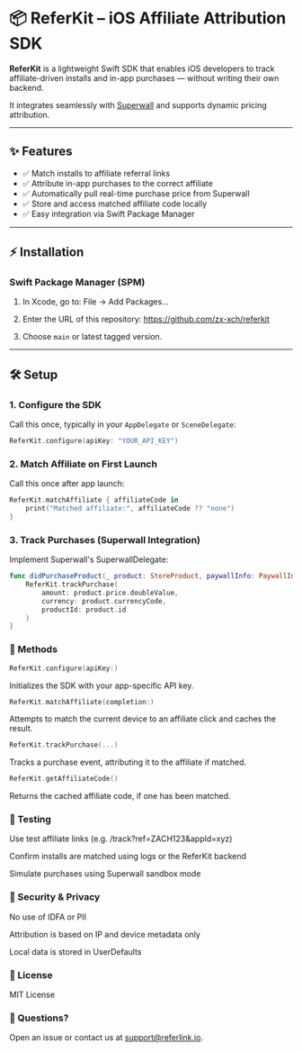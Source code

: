 # 📦 ReferKit – iOS Affiliate Attribution SDK

**ReferKit** is a lightweight Swift SDK that enables iOS developers to track affiliate-driven installs and in-app purchases — without writing their own backend.

It integrates seamlessly with [Superwall](https://www.superwall.com/) and supports dynamic pricing attribution.

---

## ✨ Features

- ✅ Match installs to affiliate referral links
- ✅ Attribute in-app purchases to the correct affiliate
- ✅ Automatically pull real-time purchase price from Superwall
- ✅ Store and access matched affiliate code locally
- ✅ Easy integration via Swift Package Manager

---

## ⚡ Installation

### Swift Package Manager (SPM)

1. In Xcode, go to:
File → Add Packages...

2. Enter the URL of this repository:
https://github.com/zx-xch/referkit

3. Choose `main` or latest tagged version.

---

## 🛠️ Setup

### 1. **Configure the SDK**

Call this once, typically in your `AppDelegate` or `SceneDelegate`:

```swift
ReferKit.configure(apiKey: "YOUR_API_KEY")
```
### 2. **Match Affiliate on First Launch**
Call this once after app launch:

```swift
ReferKit.matchAffiliate { affiliateCode in
    print("Matched affiliate:", affiliateCode ?? "none")
}
```
### 3. **Track Purchases (Superwall Integration)**
Implement Superwall's SuperwallDelegate:

```swift
func didPurchaseProduct(_ product: StoreProduct, paywallInfo: PaywallInfo?) {
    ReferKit.trackPurchase(
        amount: product.price.doubleValue,
        currency: product.currencyCode,
        productId: product.id
    )
}
```
### **🧠 Methods**

```swift
ReferKit.configure(apiKey:)
```
Initializes the SDK with your app-specific API key.

```swift
ReferKit.matchAffiliate(completion:)
```
Attempts to match the current device to an affiliate click and caches the result.

```swift
ReferKit.trackPurchase(...)
```
Tracks a purchase event, attributing it to the affiliate if matched.

```swift
ReferKit.getAffiliateCode()
```
Returns the cached affiliate code, if one has been matched.

### **🧪 Testing**
Use test affiliate links (e.g. /track?ref=ZACH123&appId=xyz)

Confirm installs are matched using logs or the ReferKit backend

Simulate purchases using Superwall sandbox mode

### **🔐 Security & Privacy**
No use of IDFA or PII

Attribution is based on IP and device metadata only

Local data is stored in UserDefaults

### **📄 License**
MIT License

### **💬 Questions?**
Open an issue or contact us at support@referlink.io.
